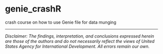 # genie_crashR
crash course on how to use Genie file for data munging

---

*Disclaimer: The findings, interpretation, and conclusions expressed herein are those of the authors and do not necessarily reflect the views of United States Agency for International Development. All errors remain our own.*